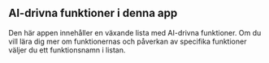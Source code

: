 ## AI-drivna funktioner i denna app

Den här appen innehåller en växande lista med AI-drivna funktioner. Om du vill lära dig mer om funktionernas och påverkan av specifika funktioner väljer du ett funktionsnamn i listan.